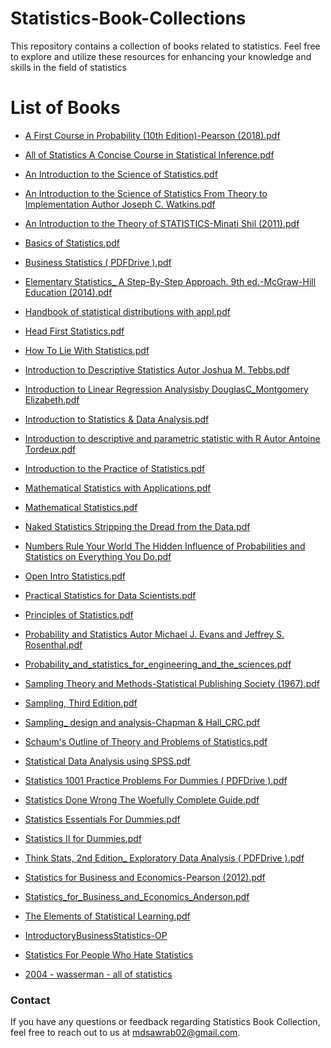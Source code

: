 # Statistics-Book-Collections
This repository contains a collection of books related to statistics.  Feel free to explore and utilize these resources for enhancing your knowledge and skills in the field of statistics

# List of Books

-  [A First Course in Probability (10th Edition)-Pearson (2018).pdf](https://github.com/sawrab02/Statistics-Book-Collections/blob/main/Books/A%20First%20Course%20in%20Probability%20(10th%20Edition)-Pearson%20(2018).pdf)
 
-  [All of Statistics A Concise Course in Statistical Inference.pdf](https://github.com/sawrab02/Statistics-Book-Collections/blob/main/Books/All%20of%20Statistics%20A%20Concise%20Course%20in%20Statistical%20Inference.pdf)

-  [An Introduction to the Science of Statistics.pdf](https://github.com/sawrab02/Statistics-Book-Collections/blob/main/Books/An%20Introduction%20to%20the%20Science%20of%20Statistics.pdf)

-  [An Introduction to the Science of Statistics From Theory to Implementation Author Joseph C. Watkins.pdf](https://github.com/sawrab02/Statistics-Book-Collections/blob/main/Books/An%20Introduction%20to%20the%20Science%20of%20StatisticsFrom%20Theory%20to%20Implementation%20Author%20Joseph%20C.%20Watkins.pdf)

-  [An Introduction to the Theory of STATISTICS-Minati Shil (2011).pdf](https://github.com/sawrab02/Statistics-Book-Collections/blob/main/Books/An%20Introduction%20to%20the%20Theory%20of%20STATISTICS-Minati%20Shil%20(2011).pdf)

-  [Basics of Statistics.pdf](https://github.com/sawrab02/Statistics-Book-Collections/blob/main/Books/Basics%20of%20Statistics.pdf)

-  [Business Statistics ( PDFDrive ).pdf](https://github.com/sawrab02/Statistics-Book-Collections/blob/main/Books/Business%20Statistics%20(%20PDFDrive%20).pdf)

-  [Elementary Statistics_ A Step-By-Step Approach. 9th ed.-McGraw-Hill Education (2014).pdf](https://github.com/sawrab02/Statistics-Book-Collections/blob/main/Books/Elementary%20Statistics_%20A%20Step-By-Step%20Approach.%209th%20ed.-McGraw-Hill%20Education%20(2014).pdf)

-  [Handbook of statistical distributions with appl.pdf](https://github.com/sawrab02/Statistics-Book-Collections/blob/main/Books/Handbook%20of%20statistical%20distributions%20with%20appl.pdf)

-  [Head First Statistics.pdf](https://github.com/sawrab02/Statistics-Book-Collections/blob/main/Books/Head%20First%20Statistics.pdf)

-  [How To Lie With Statistics.pdf](https://github.com/sawrab02/Statistics-Book-Collections/blob/main/Books/How%20To%20Lie%20With%20Statistics.pdf)

-  [Introduction to Descriptive Statistics Autor Joshua M. Tebbs.pdf](https://github.com/sawrab02/Statistics-Book-Collections/blob/main/Books/Introduction%20to%20Descriptive%20Statistics%20Autor%20Joshua%20M.%20Tebbs.pdf)

-  [Introduction to Linear Regression Analysisby DouglasC_Montgomery Elizabeth.pdf](https://github.com/sawrab02/Statistics-Book-Collections/blob/main/Books/Introduction%20to%20Linear%20Regression%20Analysisby%20DouglasC_Montgomery%20Elizabeth.pdf)

-  [Introduction to Statistics & Data Analysis.pdf](https://github.com/sawrab02/Statistics-Book-Collections/blob/main/Books/Introduction%20to%20Statistics%20%26%20Data%20Analysis.pdf)

-  [Introduction to descriptive and parametric statistic with R Autor Antoine Tordeux.pdf](https://github.com/sawrab02/Statistics-Book-Collections/blob/main/Books/Introduction%20to%20descriptive%20and%20parametric%20statistic%20with%20R%20Autor%20Antoine%20Tordeux.pdf)

-  [Introduction to the Practice of Statistics.pdf](https://github.com/sawrab02/Statistics-Book-Collections/blob/main/Books/Introduction%20to%20the%20Practice%20of%20Statistics.pdf)

-  [Mathematical Statistics with Applications.pdf](https://github.com/sawrab02/Statistics-Book-Collections/blob/main/Books/Mathematical%20Statistics%20with%20Applications.pdf)

-  [Mathematical Statistics.pdf](https://github.com/sawrab02/Statistics-Book-Collections/blob/main/Books/Mathematical%20Statistics.pdf)

-  [Naked Statistics Stripping the Dread from the Data.pdf](https://github.com/sawrab02/Statistics-Book-Collections/blob/main/Books/Naked%20Statistics%20Stripping%20the%20Dread%20from%20the%20Data.pdf)

-  [Numbers Rule Your World The Hidden Influence of Probabilities and Statistics on Everything You Do.pdf](https://github.com/sawrab02/Statistics-Book-Collections/blob/main/Books/Numbers%20Rule%20Your%20World%20The%20Hidden%20Influence%20of%20Probabilities%20and%20Statistics%20on%20Everything%20You%20Do.pdf)

-  [Open Intro Statistics.pdf](https://github.com/sawrab02/Statistics-Book-Collections/blob/main/Books/Open%20Intro%20Statistics.pdf)

-  [Practical Statistics for Data Scientists.pdf](https://github.com/sawrab02/Statistics-Book-Collections/blob/main/Books/Practical%20Statistics%20for%20Data%20Scientists.pdf)

-  [Principles of Statistics.pdf](https://github.com/sawrab02/Statistics-Book-Collections/blob/main/Books/Principles%20of%20Statistics.pdf)

-  [Probability and Statistics Autor Michael J. Evans and Jeffrey S. Rosenthal.pdf](https://github.com/sawrab02/Statistics-Book-Collections/blob/main/Books/Probability%20and%20Statistics%20Autor%20Michael%20J.%20Evans%20and%20Jeffrey%20S.%20Rosenthal.pdf)

-  [Probability_and_statistics_for_engineering_and_the_sciences.pdf](https://github.com/sawrab02/Statistics-Book-Collections/blob/main/Books/Probability_and_statistics_for_engineering_and_the_sciences.pdf)

-  [Sampling Theory and Methods-Statistical Publishing Society (1967).pdf](https://github.com/sawrab02/Statistics-Book-Collections/blob/main/Books/Sampling%20Theory%20and%20Methods-Statistical%20Publishing%20Society%20(1967).pdf)

-  [Sampling, Third Edition.pdf](https://github.com/sawrab02/Statistics-Book-Collections/blob/main/Books/Sampling%2C%20Third%20Edition.pdf)

-  [Sampling_ design and analysis-Chapman & Hall_CRC.pdf](https://github.com/sawrab02/Statistics-Book-Collections/blob/main/Books/Sampling_%20design%20and%20analysis-Chapman%20%26%20Hall_CRC.pdf)

-  [Schaum's Outline of Theory and Problems of Statistics.pdf](https://github.com/sawrab02/Statistics-Book-Collections/blob/main/Books/Schaum's%20Outline%20of%20Theory%20and%20Problems%20of%20Statistics.pdf)

-  [Statistical  Data Analysis using SPSS.pdf](https://github.com/sawrab02/Statistics-Book-Collections/blob/main/Books/Statistical%20%20Data%20Analysis%20using%20SPSS.pdf)

-  [Statistics 1001 Practice Problems For Dummies ( PDFDrive ).pdf](https://github.com/sawrab02/Statistics-Book-Collections/blob/main/Books/Statistics%201001%20Practice%20Problems%20For%20Dummies%20(%20PDFDrive%20).pdf)

-  [Statistics Done Wrong The Woefully Complete Guide.pdf](https://github.com/sawrab02/Statistics-Book-Collections/blob/main/Books/Statistics%20Done%20Wrong%20The%20Woefully%20Complete%20Guide.pdf)

-  [Statistics Essentials For Dummies.pdf](https://github.com/sawrab02/Statistics-Book-Collections/blob/main/Books/Statistics%20Essentials%20For%20Dummies.pdf)

-  [Statistics II for Dummies.pdf](https://github.com/sawrab02/Statistics-Book-Collections/blob/main/Books/Statistics%20II%20for%20Dummies.pdf)

-  [Think Stats, 2nd Edition_ Exploratory Data Analysis ( PDFDrive ).pdf](https://github.com/sawrab02/Statistics-Book-Collections/blob/main/Books/Think%20Stats%2C%202nd%20Edition_%20Exploratory%20Data%20Analysis%20(%20PDFDrive%20).pdf)
 
-  [Statistics for Business and Economics-Pearson (2012).pdf](https://github.com/sawrab02/Statistics-Book-Collections/blob/main/Books/Statistics%20for%20Business%20and%20Economics-Pearson%20(2012).pdf)

-  [Statistics_for_Business_and_Economics_Anderson.pdf](https://github.com/sawrab02/Statistics-Book-Collections/blob/main/Books/Statistics_for_Business_and_Economics_Anderson.pdf)

-  [The Elements of Statistical Learning.pdf](https://github.com/md-sawrab/Statistics-Book-Collections/blob/main/Books/The%20Elements%20of%20Statistical%20Learning.pdf)

-  [IntroductoryBusinessStatistics-OP](https://github.com/md-sawrab/Statistics-Book-Collections/blob/main/Books/IntroductoryBusinessStatistics-OP.pdf)

-  [Statistics For People Who Hate Statistics](https://github.com/md-sawrab/Statistics-Book-Collections/blob/main/Books/Statistics%20For%20People%20Who%20Hate%20Statistics.pdf)

-  [2004 - wasserman - all of statistics](https://github.com/md-sawrab/Statistics-Book-Collections/blob/main/Books/2004%20-%20wasserman%20-%20all%20of%20statistics.pdf)


### Contact
If you have any questions or feedback regarding Statistics Book Collection, feel free to reach out to us at mdsawrab02@gmail.com.
